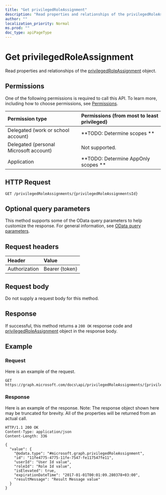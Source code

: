 ```yaml
---
title: "Get privilegedRoleAssignment"
description: "Read properties and relationships of the privilegedRoleAssignment object."
author: ""
localization_priority: Normal
ms.prod: ""
doc_type: apiPageType
---
```


# Get privilegedRoleAssignment

Read properties and relationships of the [privilegedRoleAssignment](../resources/privilegedroleassignment.md) object.

## Permissions
One of the following permissions is required to call this API. To learn more, including how to choose permissions, see [Permissions](/concepts/permissions-reference.md).

|Permission type|Permissions (from most to least privileged)|
|:---|:---|
|Delegated (work or school account)|**TODO: Determine scopes **|
|Delegated (personal Microsoft account)|Not supported.|
|Application|**TODO: Determine AppOnly scopes **|

## HTTP Request
<!-- {
  "blockType": "ignored"
}
-->
``` http
GET /privilegedRoleAssignments/{privilegedRoleAssignmentsId}
```

## Optional query parameters
This method supports some of the OData query parameters to help customize the response. For general information, see [OData query parameters](/graph/query-parameters).

## Request headers
|Header|Value|
|:---|:---|
|Authorization|Bearer {token}|

## Request body
Do not supply a request body for this method.

## Response
If successful, this method returns a `200 OK` response code and [privilegedRoleAssignment](../resources/privilegedroleassignment.md) object in the response body.

## Example

### Request
Here is an example of the request.
<!-- {
  "blockType": "request",
  "name": "get_privilegedroleassignment"
}
-->
``` http
GET https://graph.microsoft.com/docs\api/privilegedRoleAssignments/{privilegedRoleAssignmentsId}
```

### Response
Here is an example of the response. Note: The response object shown here may be truncated for brevity. All of the properties will be returned from an actual call.
<!-- {
  "blockType": "response",
  "truncated": true,
  "@odata.type": "microsoft.graph.privilegedRoleAssignment"
}
-->
``` http
HTTP/1.1 200 OK
Content-Type: application/json
Content-Length: 336

{
  "value": {
    "@odata.type": "#microsoft.graph.privilegedRoleAssignment",
    "id": "11fe4775-4775-11fe-7547-fe117547fe11",
    "userId": "User Id value",
    "roleId": "Role Id value",
    "isElevated": true,
    "expirationDateTime": "2017-01-01T00:01:09.280378+03:00",
    "resultMessage": "Result Message value"
  }
}
```

